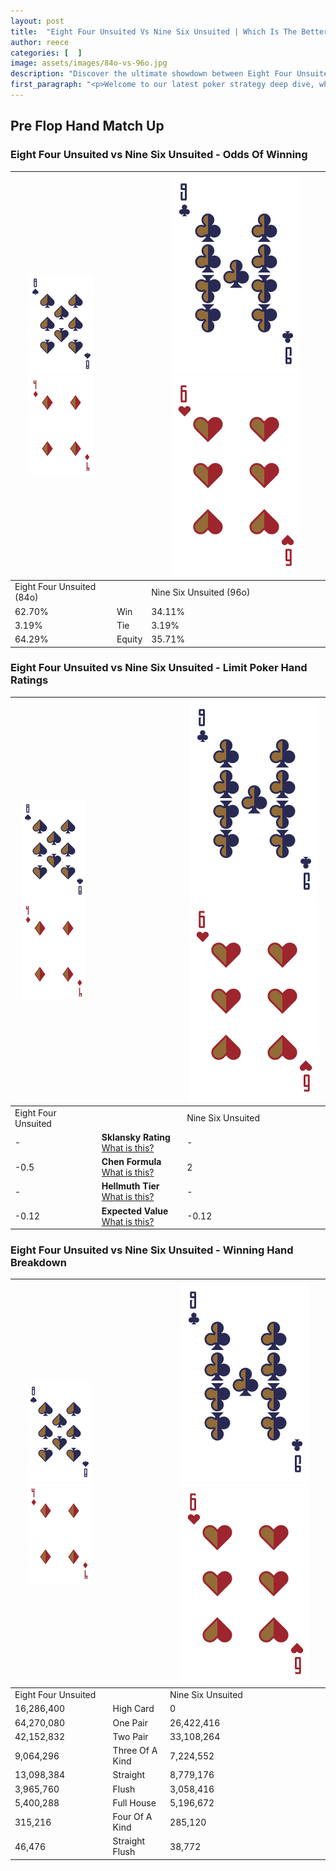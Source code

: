 ```yaml
---
layout: post
title:  "Eight Four Unsuited Vs Nine Six Unsuited | Which Is The Better Hand In Poker? A Complete Guide"
author: reece
categories: [  ]
image: assets/images/84o-vs-96o.jpg
description: "Discover the ultimate showdown between Eight Four Unsuited and Nine Six Unsuited in poker! Uncover the odds, strategies, and scenarios where one hand triumphs over the other. Get ready to up your poker game with this thrilling analysis."
first_paragraph: "<p>Welcome to our latest poker strategy deep dive, where we're pitting two distinct hands against each other in a high-stakes showdown: Eight Four Unsuited vs Nine Six Unsuited.</p><p>In the dynamic world of poker, every decision counts, and knowing which hand holds the upper hand is key to your success at the table.</p><p>In this article, we'll dissect these two hands, explore the scenarios where one dominates the other, and equip you with the knowledge to make strategic choices that can tip the odds in your favor.</p><p>Get ready to unravel the intriguing dynamics of these poker hands and elevate your game to new heights.</p>"
---
```




[comment]: # (sp0)

## Pre Flop Hand Match Up

<div class="table hand-ratings" markdown="1"> 



### Eight Four Unsuited vs Nine Six Unsuited - Odds Of Winning


    
| ![image info](assets/images/hand1/8.png) ![image info](assets/images/hand1/4o.png) |  | ![image info](assets/images/hand2/9.png) ![image info](assets/images/hand2/6o.png) |
| -------- | -------- | -------- |
| Eight Four Unsuited (84o) |  | Nine Six Unsuited (96o) |
| 62.70% | Win | 34.11% |
| 3.19% | Tie | 3.19% |
| 64.29% | Equity | 35.71% |




[comment]: # (sp1)



### Eight Four Unsuited vs Nine Six Unsuited - Limit Poker Hand Ratings


    
| ![image info](assets/images/hand1/8.png) ![image info](assets/images/hand1/4o.png) |  | ![image info](assets/images/hand2/9.png) ![image info](assets/images/hand2/6o.png) |
| -------- | -------- | -------- |
| Eight Four Unsuited |  | Nine Six Unsuited |
| - | **Sklansky Rating** [What is this?](/sklansky-rating-explained) | - |
| -0.5 | **Chen Formula** [What is this?](/chen-formula-explained) | 2 |
| - | **Hellmuth Tier** [What is this?](/Hellmuth-tier-explained) | - |
| -0.12 | **Expected Value** [What is this?](/expected-value-explained) | -0.12 |




[comment]: # (sp2)



### Eight Four Unsuited vs Nine Six Unsuited - Winning Hand Breakdown


    
| ![image info](assets/images/hand1/8.png) ![image info](assets/images/hand1/4o.png) |  | ![image info](assets/images/hand2/9.png) ![image info](assets/images/hand2/6o.png) |
| -------- | -------- | -------- |
| Eight Four Unsuited |  | Nine Six Unsuited |
| 16,286,400 | High Card | 0 |
| 64,270,080 | One Pair | 26,422,416 |
| 42,152,832 | Two Pair | 33,108,264 |
| 9,064,296 | Three Of A Kind | 7,224,552 |
| 13,098,384 | Straight | 8,779,176 |
| 3,965,760 | Flush | 3,058,416 |
| 5,400,288 | Full House | 5,196,672 |
| 315,216 | Four Of A Kind | 285,120 |
| 46,476 | Straight Flush | 38,772 |




[comment]: # (sp3)



</div>

[comment]: # (sp4)



[comment]: # (sp5)

